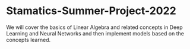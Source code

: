 # Stamatics-Summer-Project-2022
We will cover the basics of Linear Algebra and related concepts in Deep Learning and Neural Networks and then implement models based on the concepts learned.